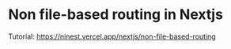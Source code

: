 # Non file-based routing in Nextjs

Tutorial: https://ninest.vercel.app/nextjs/non-file-based-routing